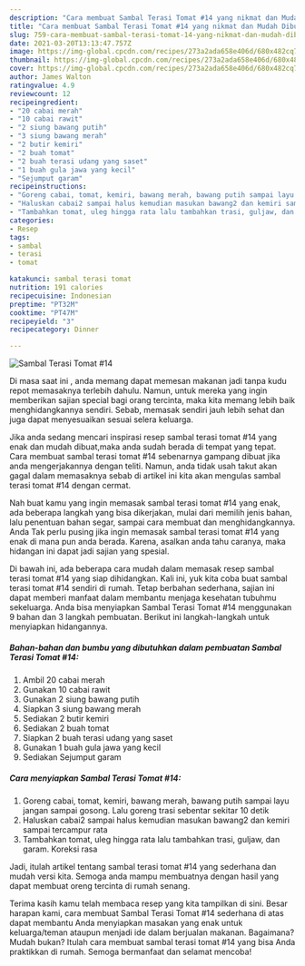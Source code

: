 ```yaml
---
description: "Cara membuat Sambal Terasi Tomat #14 yang nikmat dan Mudah Dibuat"
title: "Cara membuat Sambal Terasi Tomat #14 yang nikmat dan Mudah Dibuat"
slug: 759-cara-membuat-sambal-terasi-tomat-14-yang-nikmat-dan-mudah-dibuat
date: 2021-03-20T13:13:47.757Z
image: https://img-global.cpcdn.com/recipes/273a2ada658e406d/680x482cq70/sambal-terasi-tomat-14-foto-resep-utama.jpg
thumbnail: https://img-global.cpcdn.com/recipes/273a2ada658e406d/680x482cq70/sambal-terasi-tomat-14-foto-resep-utama.jpg
cover: https://img-global.cpcdn.com/recipes/273a2ada658e406d/680x482cq70/sambal-terasi-tomat-14-foto-resep-utama.jpg
author: James Walton
ratingvalue: 4.9
reviewcount: 12
recipeingredient:
- "20 cabai merah"
- "10 cabai rawit"
- "2 siung bawang putih"
- "3 siung bawang merah"
- "2 butir kemiri"
- "2 buah tomat"
- "2 buah terasi udang yang saset"
- "1 buah gula jawa yang kecil"
- "Sejumput garam"
recipeinstructions:
- "Goreng cabai, tomat, kemiri, bawang merah, bawang putih sampai layu jangan sampai gosong. Lalu goreng trasi sebentar sekitar 10 detik"
- "Haluskan cabai2 sampai halus kemudian masukan bawang2 dan kemiri sampai tercampur rata"
- "Tambahkan tomat, uleg hingga rata lalu tambahkan trasi, guljaw, dan garam. Koreksi rasa"
categories:
- Resep
tags:
- sambal
- terasi
- tomat

katakunci: sambal terasi tomat 
nutrition: 191 calories
recipecuisine: Indonesian
preptime: "PT32M"
cooktime: "PT47M"
recipeyield: "3"
recipecategory: Dinner

---
```



![Sambal Terasi Tomat #14](https://img-global.cpcdn.com/recipes/273a2ada658e406d/680x482cq70/sambal-terasi-tomat-14-foto-resep-utama.jpg)

Di masa  saat ini , anda memang dapat memesan makanan jadi tanpa kudu repot memasaknya terlebih dahulu. Namun, untuk mereka yang ingin memberikan sajian special bagi orang tercinta, maka kita memang lebih baik menghidangkannya sendiri. Sebab, memasak sendiri jauh lebih sehat dan juga dapat menyesuaikan sesuai selera keluarga.

Jika anda sedang mencari inspirasi resep sambal terasi tomat #14 yang enak dan mudah dibuat,maka anda sudah berada di tempat yang tepat. Cara membuat sambal terasi tomat #14  sebenarnya gampang dibuat jika anda mengerjakannya dengan teliti. Namun, anda tidak usah takut akan gagal dalam memasaknya 
sebab di artikel ini kita akan mengulas sambal terasi tomat #14 dengan cermat.  



Nah buat kamu yang ingin memasak sambal terasi tomat #14 yang enak, ada beberapa langkah yang bisa dikerjakan, mulai dari memilih jenis bahan, lalu penentuan bahan segar, sampai cara membuat dan menghidangkannya. Anda Tak perlu pusing jika ingin memasak sambal terasi tomat #14 yang enak di mana pun anda berada. Karena, asalkan anda  tahu caranya, maka hidangan ini dapat jadi sajian yang spesial.

Di bawah ini, ada beberapa cara mudah dalam memasak resep sambal terasi tomat #14 yang siap dihidangkan. Kali ini, yuk kita coba buat sambal terasi tomat #14 sendiri di rumah. Tetap berbahan sederhana, sajian ini dapat memberi manfaat dalam membantu menjaga kesehatan tubuhmu sekeluarga. Anda bisa menyiapkan Sambal Terasi Tomat #14 menggunakan 9 bahan dan 3 langkah pembuatan. Berikut ini langkah-langkah untuk menyiapkan hidangannya.

<!--inarticleads1-->

##### Bahan-bahan dan bumbu yang dibutuhkan dalam pembuatan Sambal Terasi Tomat #14:

1. Ambil 20 cabai merah
1. Gunakan 10 cabai rawit
1. Gunakan 2 siung bawang putih
1. Siapkan 3 siung bawang merah
1. Sediakan 2 butir kemiri
1. Sediakan 2 buah tomat
1. Siapkan 2 buah terasi udang yang saset
1. Gunakan 1 buah gula jawa yang kecil
1. Sediakan Sejumput garam




<!--inarticleads2-->

##### Cara menyiapkan Sambal Terasi Tomat #14:

1. Goreng cabai, tomat, kemiri, bawang merah, bawang putih sampai layu jangan sampai gosong. Lalu goreng trasi sebentar sekitar 10 detik
1. Haluskan cabai2 sampai halus kemudian masukan bawang2 dan kemiri sampai tercampur rata
1. Tambahkan tomat, uleg hingga rata lalu tambahkan trasi, guljaw, dan garam. Koreksi rasa




Jadi, itulah artikel tentang  sambal terasi tomat #14  yang sederhana dan mudah versi kita. Semoga anda mampu membuatnya dengan hasil yang dapat membuat oreng tercinta di rumah senang. 

Terima kasih kamu telah membaca resep yang kita tampilkan di sini. Besar harapan kami, cara membuat  Sambal Terasi Tomat #14 sederhana di atas dapat membantu Anda menyiapkan masakan yang enak untuk keluarga/teman ataupun menjadi ide dalam berjualan makanan. Bagaimana? Mudah bukan? Itulah cara membuat sambal terasi tomat #14 yang bisa Anda praktikkan di rumah. Semoga bermanfaat dan selamat mencoba!

